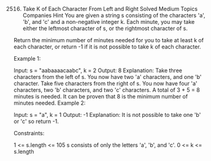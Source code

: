 2516. Take K of Each Character From Left and Right
Solved
Medium
Topics
Companies
Hint
You are given a string s consisting of the characters 'a', 'b', and 'c' and a non-negative integer k. Each minute, you may take either the leftmost character of s, or the rightmost character of s.

Return the minimum number of minutes needed for you to take at least k of each character, or return -1 if it is not possible to take k of each character.

 

Example 1:

Input: s = "aabaaaacaabc", k = 2
Output: 8
Explanation: 
Take three characters from the left of s. You now have two 'a' characters, and one 'b' character.
Take five characters from the right of s. You now have four 'a' characters, two 'b' characters, and two 'c' characters.
A total of 3 + 5 = 8 minutes is needed.
It can be proven that 8 is the minimum number of minutes needed.
Example 2:

Input: s = "a", k = 1
Output: -1
Explanation: It is not possible to take one 'b' or 'c' so return -1.
 

Constraints:

1 <= s.length <= 105
s consists of only the letters 'a', 'b', and 'c'.
0 <= k <= s.length